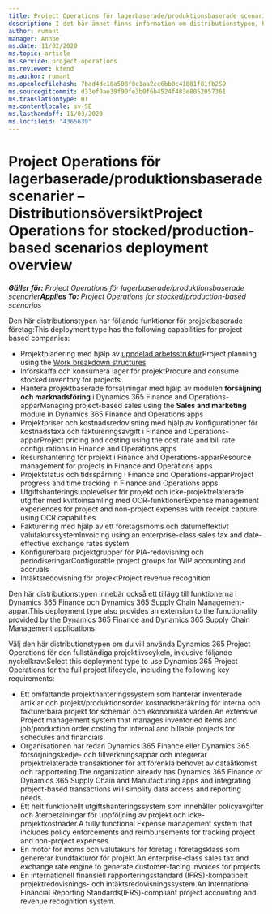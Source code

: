 ```yaml
---
title: Project Operations för lagerbaserade/produktionsbaserade scenarier – Distributionsöversikt
description: I det här ämnet finns information om distributionstypen, Project Operations för lagerbaserade scenarier med lager/produktionsprocesser.
author: rumant
manager: Annbe
ms.date: 11/02/2020
ms.topic: article
ms.service: project-operations
ms.reviewer: kfend
ms.author: rumant
ms.openlocfilehash: 7bad4de10a508f0c1aa2cc6bb0c41081f81fb259
ms.sourcegitcommit: d33ef0ae39f90fe3b0f6b4524f483e8052057361
ms.translationtype: HT
ms.contentlocale: sv-SE
ms.lasthandoff: 11/03/2020
ms.locfileid: "4365639"
---
```

# <a name="project-operations-for-stockedproduction-based-scenarios-deployment-overview"></a><span data-ttu-id="a050d-103">Project Operations för lagerbaserade/produktionsbaserade scenarier – Distributionsöversikt</span><span class="sxs-lookup"><span data-stu-id="a050d-103">Project Operations for stocked/production-based scenarios deployment overview</span></span>

<span data-ttu-id="a050d-104">_**Gäller för:** Project Operations för lagerbaserade/produktionsbaserade scenarier_</span><span class="sxs-lookup"><span data-stu-id="a050d-104">_**Applies To:** Project Operations for stocked/production-based scenarios_</span></span>


<span data-ttu-id="a050d-105">Den här distributionstypen har följande funktioner för projektbaserade företag:</span><span class="sxs-lookup"><span data-stu-id="a050d-105">This deployment type has the following capabilities for project-based companies:</span></span>

- <span data-ttu-id="a050d-106">Projektplanering med hjälp av [uppdelad arbetsstruktur](work-breakdown-structures.md)</span><span class="sxs-lookup"><span data-stu-id="a050d-106">Project planning using the [Work breakdown structures](work-breakdown-structures.md)</span></span>
- <span data-ttu-id="a050d-107">Införskaffa och konsumera lager för projekt</span><span class="sxs-lookup"><span data-stu-id="a050d-107">Procure and consume stocked inventory for projects</span></span>
- <span data-ttu-id="a050d-108">Hantera projektbaserade försäljningar med hjälp av modulen **försäljning och marknadsföring** i Dynamics 365 Finance and Operations-appar</span><span class="sxs-lookup"><span data-stu-id="a050d-108">Managing project-based sales using the **Sales and marketing** module in Dynamics 365 Finance and Operations apps</span></span>
- <span data-ttu-id="a050d-109">Projektpriser och kostnadsredovisning med hjälp av konfigurationer för kostnadstaxa och faktureringsavgift i Finance and Operations-appar</span><span class="sxs-lookup"><span data-stu-id="a050d-109">Project pricing and costing using the cost rate and bill rate configurations in Finance and Operations apps</span></span>
- <span data-ttu-id="a050d-110">Resurshantering för projekt i Finance and Operations-appar</span><span class="sxs-lookup"><span data-stu-id="a050d-110">Resource management for projects in Finance and Operations apps</span></span>
- <span data-ttu-id="a050d-111">Projektstatus och tidsspårning i Finance and Operations-appar</span><span class="sxs-lookup"><span data-stu-id="a050d-111">Project progress and time tracking in Finance and Operations apps</span></span>
- <span data-ttu-id="a050d-112">Utgiftshanteringsupplevelser för projekt och icke-projektrelaterade utgifter med kvittoinsamling med OCR-funktioner</span><span class="sxs-lookup"><span data-stu-id="a050d-112">Expense management experiences for project and non-project expenses with receipt capture using OCR capabilities</span></span>
- <span data-ttu-id="a050d-113">Fakturering med hjälp av ett företagsmoms och datumeffektivt valutakurssystem</span><span class="sxs-lookup"><span data-stu-id="a050d-113">Invoicing using an enterprise-class sales tax and date-effective exchange rates system</span></span>
- <span data-ttu-id="a050d-114">Konfigurerbara projektgrupper för PIA-redovisning och periodiseringar</span><span class="sxs-lookup"><span data-stu-id="a050d-114">Configurable project groups for WIP accounting and accruals</span></span>
- <span data-ttu-id="a050d-115">Intäktsredovisning för projekt</span><span class="sxs-lookup"><span data-stu-id="a050d-115">Project revenue recognition</span></span>

<span data-ttu-id="a050d-116">Den här distributionstypen innebär också ett tillägg till funktionerna i Dynamics 365 Finance och Dynamics 365 Supply Chain Management-appar.</span><span class="sxs-lookup"><span data-stu-id="a050d-116">This deployment type also provides an extension to the functionality provided by the Dynamics 365 Finance and Dynamics 365 Supply Chain Management applications.</span></span>

<span data-ttu-id="a050d-117">Välj den här distributionstypen om du vill använda Dynamics 365 Project Operations för den fullständiga projektlivscykeln, inklusive följande nyckelkrav:</span><span class="sxs-lookup"><span data-stu-id="a050d-117">Select this deployment type to use Dynamics 365 Project Operations for the full project lifecycle, including the following key requirements:</span></span>

- <span data-ttu-id="a050d-118">Ett omfattande projekthanteringssystem som hanterar inventerade artiklar och projekt/produktionsorder kostnadsberäkning för interna och fakturerbara projekt för scheman och ekonomiska värden.</span><span class="sxs-lookup"><span data-stu-id="a050d-118">An extensive Project management system that manages inventoried items and job/production order costing for internal and billable projects for schedules and financials.</span></span>
- <span data-ttu-id="a050d-119">Organisationen har redan Dynamics 365 Finance eller Dynamics 365 försörjningskedje- och tillverkningsappar och integrerar projektrelaterade transaktioner för att förenkla behovet av dataåtkomst och rapportering.</span><span class="sxs-lookup"><span data-stu-id="a050d-119">The organization already has Dynamics 365 Finance or Dynamics 365 Supply Chain and Manufacturing apps and integrating project-based transactions will simplify data access and reporting needs.</span></span>
- <span data-ttu-id="a050d-120">Ett helt funktionellt utgiftshanteringssystem som innehåller policyavgifter och återbetalningar för uppföljning av projekt och icke-projektkostnader.</span><span class="sxs-lookup"><span data-stu-id="a050d-120">A fully functional Expense management system that includes policy enforcements and reimbursements for tracking project and non-project expenses.</span></span>
- <span data-ttu-id="a050d-121">En motor för moms och valutakurs för företag i företagsklass som genererar kundfakturor för projekt.</span><span class="sxs-lookup"><span data-stu-id="a050d-121">An enterprise-class sales tax and exchange rate engine to generate customer-facing invoices for projects.</span></span>
- <span data-ttu-id="a050d-122">En internationell finansiell rapporteringsstandard (IFRS)-kompatibelt projektredovisnings- och intäktsredovisningssystem.</span><span class="sxs-lookup"><span data-stu-id="a050d-122">An International Financial Reporting Standards(IFRS)-compliant project accounting and revenue recognition system.</span></span>

